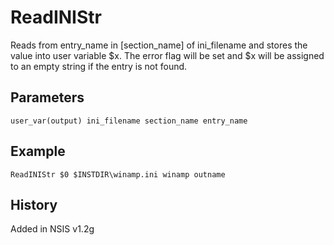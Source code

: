 # ReadINIStr

Reads from entry\_name in [section\_name] of ini\_filename and stores the value into user variable $x. The error flag will be set and $x will be assigned to an empty string if the entry is not found.

## Parameters

    user_var(output) ini_filename section_name entry_name

## Example

	ReadINIStr $0 $INSTDIR\winamp.ini winamp outname

## History

Added in NSIS v1.2g
